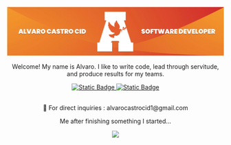 <img src="images/alvaro-castro-cid-banner.jpeg" style="max-width: 100%;">
<p align="center"> 
    <p align="center">
        Welcome! My name is Alvaro. I like to write code, lead through servitude, and produce results for my teams.
    </p>
    <div align="center">
        <a href="https://www.linkedin.com/in/alvaro-castro-cid-1160081a5/">
            <img alt="Static Badge" src="https://img.shields.io/badge/connect_with_me-blue?style=for-the-badge&logo=linkedIn&link=https%3A%2F%2Fwww.linkedin.com%2Fin%2Falvaro-castro-cid-1160081a5%2F">
        </a>
        <a href="">
            <img alt="Static Badge" src="https://img.shields.io/badge/checkout_my_work-orange?style=for-the-badge&link=https%3A%2F%2Fwww.castroportfolio.com%2Fhome.html">
        </a>
    </div>
    <br>
    <p align="center">🤝 For direct inquiries : alvarocastrocid1@gmail.com </p>
</p>
<p align="center">
    Me after finishing something I started...
</p>
<p align="center">
  <img width="250" src="images/giphy.gif">
</p>